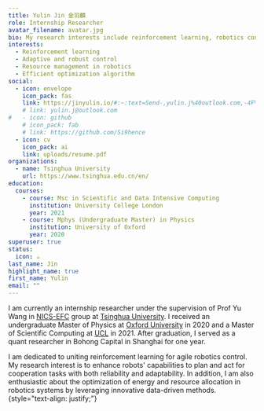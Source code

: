```yaml
---
title: Yulin Jin 金羽麟
role: Internship Researcher
avatar_filename: avatar.jpg
bio: My research interests include reinforcement learning, robotics control and convex optimization.
interests:
  - Reinforcement learning
  - Adaptive and robust control
  - Resource management in robotics
  - Efficient optimization algorithm
social:
  - icon: envelope
    icon_pack: fas
    link: https://jinyulin.io/#:~:text=Send-,yulin.j%40outlook.com,-4F%20Rohm%20Building
    # link: yulin.j@outlook.com
#   - icon: github
    # icon_pack: fab
    # link: https://github.com/Si9hence
  - icon: cv
    icon_pack: ai
    link: uploads/resume.pdf
organizations:
  - name: Tsinghua University
    url: https://www.tsinghua.edu.cn/en/
education:
  courses:
    - course: Msc in Scientific and Data Intensive Computing
      institution: University College London
      year: 2021
    - course: Mphys (Undergraduate Master) in Physics
      institution: University of Oxford
      year: 2020
superuser: true
status:
  icon: ☕️
last_name: Jin
highlight_name: true
first_name: Yulin
email: ""
---
```


I am currently an internship researcher under the supervision of Prof Yu Wang in [NICS-EFC](https://nicsefc.ee.tsinghua.edu.cn/) group at [Tsinghua University](https://www.tsinghua.edu.cn/en/). I received an undergraduate Master of Physics at [Oxford University](https://www.ox.ac.uk/) in 2020 and a Master of Scientific Computing at [UCL](https://www.ucl.ac.uk/) in 2021. After graduation, I served as a quant researcher in Bohong Capital in Shanghai for one year.

I am dedicated to uniting reinforcement learning for agile robotics control. My research interest is to enhance robots' capabilities to plan and act for cooperation tasks with both reliability and adaptability. In addition, I am also enthusiastic about the optimization of energy and resource allocation in robotics systems by leveraging innovative data-driven methods.  
{style="text-align: justify;"}
